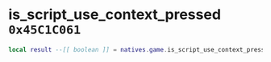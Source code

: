 # is_script_use_context_pressed `0x45C1C061`

```lua
local result --[[ boolean ]] = natives.game.is_script_use_context_pressed(_context --[[ number ]])
```